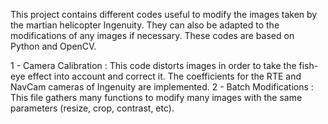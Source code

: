 This project contains different codes useful to modify the images taken by the martian helicopter Ingenuity. They can also be adapted to the modifications of any images if necessary. These codes are based on Python and OpenCV.

1 - Camera Calibration : This code distorts images in order to take the fish-eye effect into account and correct it. The coefficients for the RTE and NavCam cameras of Ingenuity are implemented.
2 - Batch Modifications : This file gathers many functions to modify many images with the same parameters (resize, crop, contrast, etc).
